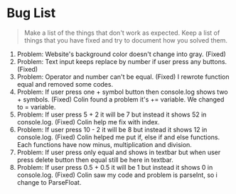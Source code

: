 # Bug List

> Make a list of the things that don't work as expected. Keep a list of things that you have fixed and try to document how you solved them.

1. Problem: Website's background color doesn't change into gray. (Fixed)
2. Problem: Text input keeps replace by number if user press any buttons. (Fixed)
3. Problem: Operator and number can't be equal. (Fixed) I rewrote function equal and removed some codes.
4. Problem: If user press one + symbol button then console.log shows two + symbols. (Fixed) Colin found a problem it's += variable. We changed to = variable.
5. Problem: If user press 5 + 2 it will be 7 but instead it shows 52 in console.log. (Fixed) Colin help me fix with index.
6. Problem: If user press 10 - 2 it will be 8 but instead it shows 12 in console.log. (Fixed) Colin helped me put if, else if and else functions. Each functions have now minus, multiplication and division.
7. Problem: If user press only equal and shows in textbar but when user press delete button then equal still be here in textbar.
8. Problem: If user press 0.5 + 0.5 it will be 1 but instead it shows 0 in console.log. (Fixed) Colin saw my code and problem is parseInt, so i change to ParseFloat.